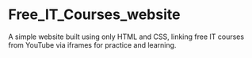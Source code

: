 # Free_IT_Courses_website
A simple website built using only HTML and CSS, linking free IT courses from YouTube via iframes for practice and learning.
